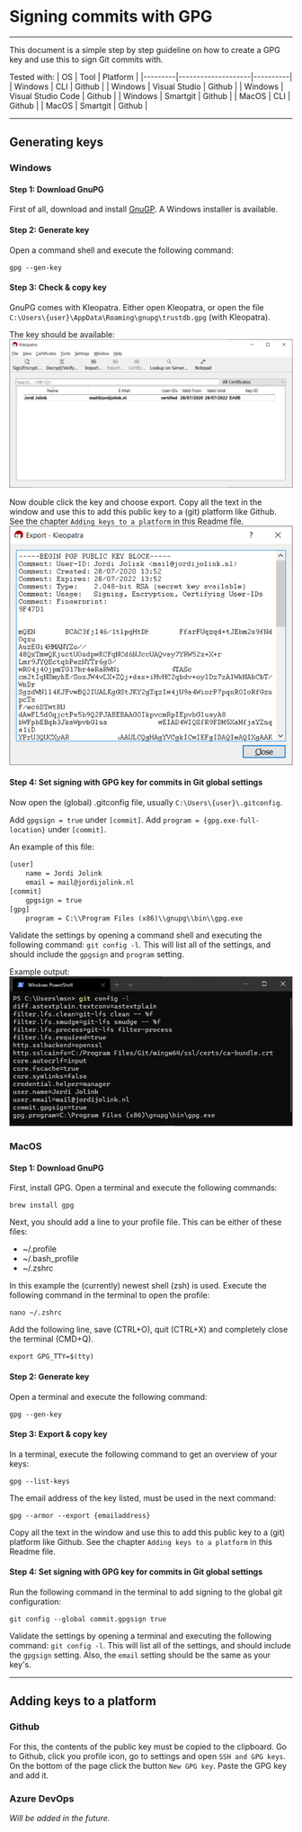 # Signing commits with GPG
---

This document is a simple step by step guideline on how to create a GPG key and use this to sign Git commits with.

Tested with:
| OS      | Tool               | Platform |
|---------|--------------------|----------|
| Windows | CLI                | Github   |
| Windows | Visual Studio      | Github   |
| Windows | Visual Studio Code | Github   |
| Windows | Smartgit           | Github   |
| MacOS   | CLI                | Github   |
| MacOS   | Smartgit           | Github   |

---

## Generating keys
### Windows
#### Step 1: Download GnuPG
First of all, download and install [GnuGP](https://gnupg.org/download/).
A Windows installer is available.

#### Step 2: Generate key
Open a command shell and execute the following command:
```
gpg --gen-key
```

#### Step 3: Check & copy key
GnuPG comes with Kleopatra.
Either open Kleopatra, or open the file `C:\Users\{user}\AppData\Roaming\gnupg\trustdb.gpg` (with Kleopatra).

The key should be available:
![Kleopatra](img/01.Kleopatra.png)

Now double click the key and choose export.
Copy all the text in the window and use this to add this public key to a (git) platform like Github.
See the chapter `Adding keys to a platform` in this Readme file.
![Kleopatra key export](img/02.Kleopatra-export.png)

#### Step 4: Set signing with GPG key for commits in Git global settings
Now open the (global) .gitconfig file, usually `C:\Users\{user}\.gitconfig`.

Add `gpgsign = true` under `[commit]`.
Add `program = {gpg.exe-full-location}` under `[commit]`.

An example of this file:

```
[user]
	name = Jordi Jolink
	email = mail@jordijolink.nl
[commit]
	gpgsign = true
[gpg]
	program = C:\\Program Files (x86)\\gnupg\\bin\\gpg.exe
```

Validate the settings by opening a command shell and executing the following command: `git config -l`.
This will list all of the settings, and should include the `gpgsign` and `program` setting.

Example output:
![git config -l](img/03.GitConfigList.png)

### MacOS
#### Step 1: Download GnuPG
First, install GPG.
Open a terminal and execute the following commands:
```
brew install gpg
```

Next, you should add a line to your profile file.
This can be either of these files:
* ~/.profile
* ~/.bash_profile
* ~/.zshrc

In this example the (currently) newest shell (zsh) is used.
Execute the following command in the terminal to open the profile:
```
nano ~/.zshrc
```

Add the following line, save (CTRL+O), quit (CTRL+X) and completely close the terminal (CMD+Q).
```
export GPG_TTY=$(tty)
```

#### Step 2: Generate key
Open a terminal and execute the following command:
```
gpg --gen-key
```

#### Step 3: Export & copy key
In a terminal, execute the following command to get an overview of your keys:
```
gpg --list-keys
```

The email address of the key listed, must be used in the next command:
```
gpg --armor --export {emailaddress}
```

Copy all the text in the window and use this to add this public key to a (git) platform like Github.
See the chapter `Adding keys to a platform` in this Readme file.

#### Step 4: Set signing with GPG key for commits in Git global settings
Run the following command in the terminal to add signing to the global git configuration:
```
git config --global commit.gpgsign true
```

Validate the settings by opening a terminal and executing the following command: `git config -l`.
This will list all of the settings, and should include the `gpgsign` setting.
Also, the `email` setting should be the same as your key's.

---

## Adding keys to a platform
### Github
For this, the contents of the public key must be copied to the clipboard.
Go to Github, click you profile icon, go to settings and open `SSH and GPG keys`.
On the bottom of the page click the button `New GPG key`.
Paste the GPG key and add it.

### Azure DevOps
_Will be added in the future._
